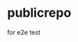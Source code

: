 # publicrepo
for e2e test





































































































































































































































































































































































































































































































































































































































































































































































































































































































































































































































































































































































































































































































































































































































































































































































































































































































































































































































































































































































































































































































































































































































































































































































































































































































































































































































































































































































































































































































































































































































































































































